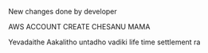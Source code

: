 New changes done by developer

AWS ACCOUNT CREATE CHESANU MAMA

Yevadaithe Aakalitho untadho vadiki life time settlement ra
